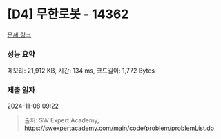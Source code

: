# [D4] 무한로봇 - 14362 

[문제 링크](https://swexpertacademy.com/main/code/problem/problemDetail.do?contestProbId=AYCne646vKQDFARx) 

### 성능 요약

메모리: 21,912 KB, 시간: 134 ms, 코드길이: 1,772 Bytes

### 제출 일자

2024-11-08 09:22



> 출처: SW Expert Academy, https://swexpertacademy.com/main/code/problem/problemList.do